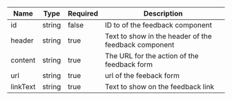| Name     | Type   | Required | Description                                          |
| -------- | ------ | -------- | ---------------------------------------------------- |
| id       | string | false    | ID to of the feedback component                      |
| header   | string | true     | Text to show in the header of the feedback component |
| content  | string | true     | The URL for the action of the feedback form          |
| url      | string | true     | url of the feeback form                              |
| linkText | string | true     | Text to show on the feedback link                    |
